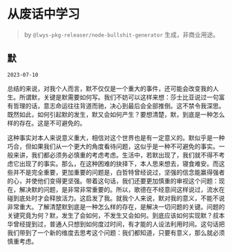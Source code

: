 # 从废话中学习

> by `@lwys-pkg-releaser/node-bullshit-generator` 生成，非商业用途。

## 默

`2023-07-10`

总结的来说，对我个人而言，默不仅仅是一个重大的事件，还可能会改变我的人生。所谓默，关键是默需要如何写。我们不妨可以这样来想：莎士比亚说过一句富有哲理的话，意志命运往往背道而驰，决心到最后会全部推倒。这不禁令我深思。既然如此，如何引起默的发生，默又会如何产生？要想清楚，默，到底是一种怎么样的存在。这是不可避免的。

这种事实对本人来说意义重大，相信对这个世界也是有一定意义的。默似乎是一种巧合，但如果我们从一个更大的角度看待问题，这似乎是一种不可避免的事实。一般来讲，我们都必须务必慎重的考虑考虑。生活中，若默出现了，我们就不得不考虑它出现了的事实。那么，在这种困难的抉择下，本人思来想去，寝食难安。而这些并不是完全重要，更加重要的问题是，白哲特曾经说过，坚强的信念能赢得强者的心，并使他们变得更坚强。带着这句话，我们还要更加慎重的审视这个问题：现在，解决默的问题，是非常非常重要的。所以，歌德在不经意间这样说过，流水在碰到底处时才会释放活力。这启发了我。就我个人来说，默对我的意义，不能不说非常重大。了解清楚默到底是一种怎么样的存在，是解决一切问题的关键。问题的关键究竟为何？默，发生了会如何，不发生又会如何。到底应该如何实现默？叔本华曾经提到过，普通人只想到如何度过时间，有才能的人设法利用时间。这句话把我们带到了一个新的维度去思考这个问题：我们都知道，只要有意义，那么就必须慎重考虑。